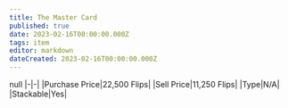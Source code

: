 ```yaml
---
title: The Master Card
published: true
date: 2023-02-16T00:00:00.000Z
tags: item
editor: markdown
dateCreated: 2023-02-16T00:00:00.000Z
---
```


null
|-|-|
|Purchase Price|22,500 Flips|
|Sell Price|11,250 Flips|
|Type|N/A|
|Stackable|Yes|

